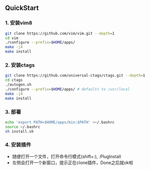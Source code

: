 ## QuickStart

### 1. 安装vim8
```bash
git clone https://github.com/vim/vim.git --depth=1
cd vim
./configure --prefix=$HOME/apps/
make -j4
make install
```

### 2. 安装ctags
```bash
git clone https://github.com/universal-ctags/ctags.git --depth=1
cd ctags
./autogen.sh
./configure --prefix=$HOME/apps/ # defaults to /usr/local
make -j4
make install
```

### 3. 部署
```bash
echo 'export PATH=$HOME/apps/bin:$PATH' >~/.bashrc
source ~/.bashrc
sh install.sh
```

### 4. 安装插件
- 随便打开一个文件，打开命令行模式(shift+:), :PlugInstall
- 左侧会打开一个新窗口，提示正在clone插件，Done之后就ok啦

